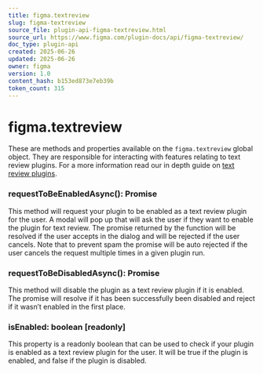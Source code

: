 ```yaml
---
title: figma.textreview
slug: figma-textreview
source_file: plugin-api-figma-textreview.html
source_url: https://www.figma.com/plugin-docs/api/figma-textreview/
doc_type: plugin-api
created: 2025-06-26
updated: 2025-06-26
owner: figma
version: 1.0
content_hash: b153ed873e7eb39b
token_count: 315
---
```

# figma.textreview

These are methods and properties available on the `figma.textreview` global object. They are responsible for interacting with features relating to text review plugins. For a more information read our in depth guide on [text review plugins](/plugin-docs/textreview-plugins/).

### requestToBeEnabledAsync(): Promise

This method will request your plugin to be enabled as a text review plugin for the user.
A modal will pop up that will ask the user if they want to enable the plugin for text review.
The promise returned by the function will be resolved if the user accepts in the dialog and will be rejected if the user cancels.
Note that to prevent spam the promise will be auto rejected if the user cancels the request multiple times in a given plugin run.

### requestToBeDisabledAsync(): Promise

This method will disable the plugin as a text review plugin if it is enabled. The promise will resolve if it has been successfully been disabled and reject if it wasn’t enabled in the first place.

### isEnabled: boolean [readonly]

This property is a readonly boolean that can be used to check if your plugin is enabled as a text review plugin for the user. It will be true if the plugin is enabled, and false if the plugin is disabled.